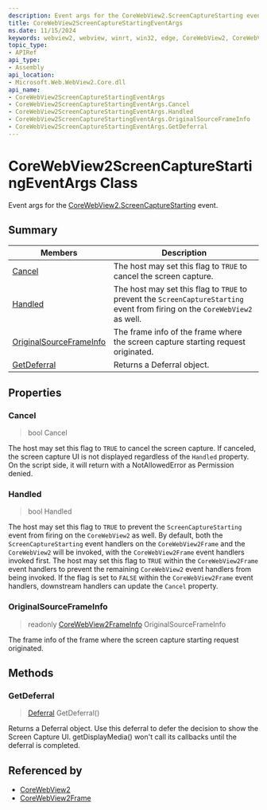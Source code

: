 ```yaml
---
description: Event args for the CoreWebView2.ScreenCaptureStarting event.
title: CoreWebView2ScreenCaptureStartingEventArgs
ms.date: 11/15/2024
keywords: webview2, webview, winrt, win32, edge, CoreWebView2, CoreWebView2Controller, browser control, edge html, CoreWebView2ScreenCaptureStartingEventArgs
topic_type:
- APIRef
api_type:
- Assembly
api_location:
- Microsoft.Web.WebView2.Core.dll
api_name:
- CoreWebView2ScreenCaptureStartingEventArgs
- CoreWebView2ScreenCaptureStartingEventArgs.Cancel
- CoreWebView2ScreenCaptureStartingEventArgs.Handled
- CoreWebView2ScreenCaptureStartingEventArgs.OriginalSourceFrameInfo
- CoreWebView2ScreenCaptureStartingEventArgs.GetDeferral
---
```


# CoreWebView2ScreenCaptureStartingEventArgs Class



Event args for the [CoreWebView2.ScreenCaptureStarting](corewebview2.md#screencapturestarting) event.

## Summary

Members|Description
--|--
[Cancel](#cancel) | The host may set this flag to `TRUE` to cancel the screen capture.
[Handled](#handled) | The host may set this flag to `TRUE` to prevent the `ScreenCaptureStarting` event from firing on the `CoreWebView2` as well.
[OriginalSourceFrameInfo](#originalsourceframeinfo) | The frame info of the frame where the screen capture starting request originated.
[GetDeferral](#getdeferral) | Returns a Deferral object.

## Properties

### Cancel

>  bool Cancel

The host may set this flag to `TRUE` to cancel the screen capture.
If canceled, the screen capture UI is not displayed regardless of the `Handled` property. On the script side, it will return with a NotAllowedError as Permission denied.

### Handled

>  bool Handled

The host may set this flag to `TRUE` to prevent the `ScreenCaptureStarting` event from firing on the `CoreWebView2` as well.
By default, both the `ScreenCaptureStarting` event handlers on the `CoreWebView2Frame` and the `CoreWebView2` will be invoked, with the `CoreWebView2Frame` event handlers invoked first. The host may set this flag to `TRUE` within the `CoreWebView2Frame` event handlers to prevent the remaining `CoreWebView2` event handlers from being invoked. If the flag is set to `FALSE` within the `CoreWebView2Frame` event handlers, downstream handlers can update the `Cancel` property.

### OriginalSourceFrameInfo

> readonly  [CoreWebView2FrameInfo](corewebview2frameinfo.md) OriginalSourceFrameInfo

The frame info of the frame where the screen capture starting request originated.



## Methods

### GetDeferral

> [Deferral](/uwp/api/Windows.Foundation.Deferral) GetDeferral()

Returns a Deferral object.
Use this deferral to defer the decision to show the Screen Capture UI. getDisplayMedia() won't call its callbacks until the deferral is completed.






## Referenced by

- [CoreWebView2](corewebview2.md)
- [CoreWebView2Frame](corewebview2frame.md)
